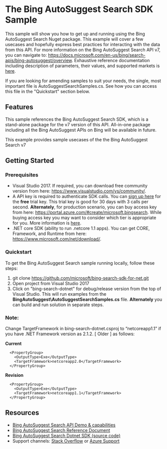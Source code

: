 

# The Bing AutoSuggest Search SDK Sample

This sample will show you how to get up and running using the Bing AutoSuggest Search Nuget package. This example will cover a few usecases and hopefully express best practices for interacting with the data from this API. For more information on the Bing AutoSuggest Search API v7, you can navigate to: https://docs.microsoft.com/en-us/bing/search-apis/bing-autosuggest/overview. Exhaustive reference documentation including description of parameters, their values, and supported markets is [here](https://docs.microsoft.com/en-us/bing/search-apis/bing-autosuggest/overview).

If you are looking for amending samples to suit your needs, the single, most important file is AutoSuggestSearchSamples.cs. See how you can access this file in the "Quickstart" section below.

## Features

This sample references the Bing AutoSuggest Search SDK, which is a stand-alone package for the v7 version of this API. All-in-one package including all the Bing AutoSuggest APIs on Bing will be available in future.

This example provides sample usecases of the the Bing AutoSuggest Search v7


## Getting Started

### Prerequisites

- Visual Studio 2017. If required, you can download free community version from here: https://www.visualstudio.com/vs/community/.
- A  API key is required to authenticate SDK calls. You can [sign up here](https://portal.azure.com/#create/microsoft.bingsearch) for the **free** trial key. This trial key is good for 30 days with 3 calls per second. **Alternately**, for production scenario, you can buy access key from here: https://portal.azure.com/#create/microsoft.bingsearch. While buying access key you may want to consider which tier is appropriate for you. More information is [here](https://docs.microsoft.com/en-us/bing/search-apis/bing-autosuggest/overview). 
- .NET core SDK (ability to run .netcore 1.1 apps). You can get CORE, Framework, and Runtime from here: https://www.microsoft.com/net/download/. 

### Quickstart

To get the Bing AutoSuggest Search sample running locally, follow these steps:

1. git clone https://github.com/microsoft/bing-search-sdk-for-net.git
2. Open project from Visual Studio 2017
3. Click on "bing-search-dotnet" for debug/release version from the top of Visual Studio. This will run examples from the **BingAutoSuggest\AutoSuggestSearchSamples.cs** file. **Alternately** you can build and run solution in separate steps.

### Note: 
Change TargetFramework in bing-search-dotnet.csproj to “netcoreapp1.1” if you have .NET Framework version as 2.1.2. [ Older ] as follows:

**Current**
````  
  <PropertyGroup>
    <OutputType>Exe</OutputType>
    <TargetFramework>netcoreapp2.0</TargetFramework>
  </PropertyGroup>
````
**Revision**
````
  <PropertyGroup>
    <OutputType>Exe</OutputType>
    <TargetFramework>netcoreapp1.1</TargetFramework>
  </PropertyGroup>
````
## Resources
- [Bing AutoSuggest Search API Demo & capabilities](https://api.bing.microsoft.com/v7.0/suggestions)
- [Bing AutoSuggest Search Reference Document](https://docs.microsoft.com/en-us/bing/search-apis/bing-autosuggest/overview)
- [Bing AutoSuggest Search Dotnet SDK (source code)](https://github.com/microsoft/bing-search-sdk-for-net/tree/main/samples/BingSearchSamples/BingAutoSuggest) 
- Support channels: [Stack Overflow](https://stackoverflow.com/questions/tagged/bing-search) or [Azure Support](https://azure.microsoft.com/en-us/support/options/)
